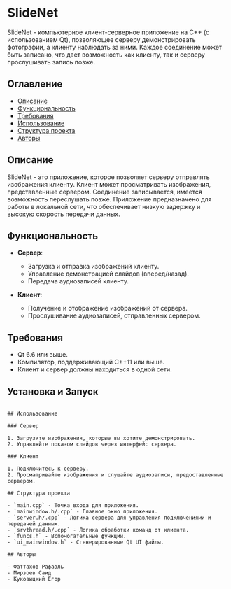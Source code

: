 # SlideNet

SlideNet - компьютерное клиент-серверное приложение на C++ (с использованием Qt), позволяющее серверу демонстрировать фотографии, а клиенту наблюдать за ними. Каждое соединение может быть записано, что дает возможность как клиенту, так и серверу прослушивать запись позже.

## Оглавление

- [Описание](#описание)
- [Функциональность](#функциональность)
- [Требования](#требования)
- [Использование](#использование)
- [Структура проекта](#структура-проекта)
- [Авторы](#авторы)

## Описание

SlideNet - это приложение, которое позволяет серверу отправлять изображения клиенту. Клиент может просматривать изображения, представленные сервером. Соединение записывается, имеется возможность переслушать позже. Приложение предназначено для работы в локальной сети, что обеспечивает низкую задержку и высокую скорость передачи данных.

## Функциональность

- **Сервер**:
  - Загрузка и отправка изображений клиенту.
  - Управление демонстрацией слайдов (вперед/назад).
  - Передача аудиозаписей клиенту.

- **Клиент**:
  - Получение и отображение изображений от сервера.
  - Прослушивание аудиозаписей, отправленных сервером.

## Требования

- Qt 6.6 или выше.
- Компилятор, поддерживающий C++11 или выше.
- Клиент и сервер должны находиться в одной сети.

## Установка и Запуск


   ```

## Использование

### Сервер

1. Загрузите изображения, которые вы хотите демонстрировать.
2. Управляйте показом слайдов через интерфейс сервера.

### Клиент

1. Подключитесь к серверу.
2. Просматривайте изображения и слушайте аудиозаписи, предоставленные сервером.

## Структура проекта

- `main.cpp` - Точка входа для приложения.
- `mainwindow.h/.cpp` - Главное окно приложения.
- `server.h/.cpp` - Логика сервера для управления подключениями и передачей данных.
- `srvthread.h/.cpp` - Логика обработки команд от клиента.
- `funcs.h` - Вспомогательные функции.
- `ui_mainwindow.h` - Сгенерированные Qt UI файлы.

## Авторы

- Фаттахов Рафаэль
- Мирзоев Саид
- Куковицкий Егор


```
